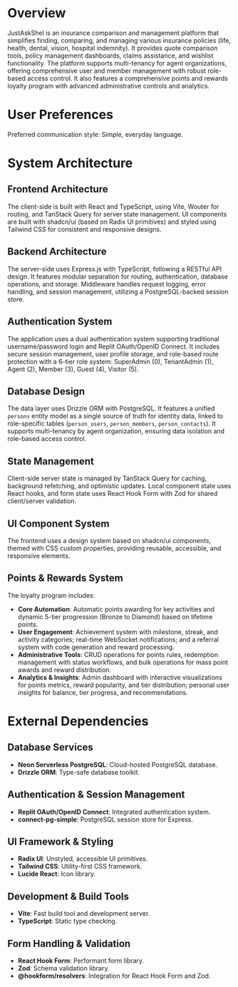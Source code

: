 # Overview
JustAskShel is an insurance comparison and management platform that simplifies finding, comparing, and managing various insurance policies (life, health, dental, vision, hospital indemnity). It provides quote comparison tools, policy management dashboards, claims assistance, and wishlist functionality. The platform supports multi-tenancy for agent organizations, offering comprehensive user and member management with robust role-based access control. It also features a comprehensive points and rewards loyalty program with advanced administrative controls and analytics.

# User Preferences
Preferred communication style: Simple, everyday language.

# System Architecture

## Frontend Architecture
The client-side is built with React and TypeScript, using Vite, Wouter for routing, and TanStack Query for server state management. UI components are built with shadcn/ui (based on Radix UI primitives) and styled using Tailwind CSS for consistent and responsive designs.

## Backend Architecture
The server-side uses Express.js with TypeScript, following a RESTful API design. It features modular separation for routing, authentication, database operations, and storage. Middleware handles request logging, error handling, and session management, utilizing a PostgreSQL-backed session store.

## Authentication System
The application uses a dual authentication system supporting traditional username/password login and Replit OAuth/OpenID Connect. It includes secure session management, user profile storage, and role-based route protection with a 6-tier role system: SuperAdmin (0), TenantAdmin (1), Agent (2), Member (3), Guest (4), Visitor (5).

## Database Design
The data layer uses Drizzle ORM with PostgreSQL. It features a unified `persons` entity model as a single source of truth for identity data, linked to role-specific tables (`person_users`, `person_members`, `person_contacts`). It supports multi-tenancy by agent organization, ensuring data isolation and role-based access control.

## State Management
Client-side server state is managed by TanStack Query for caching, background refetching, and optimistic updates. Local component state uses React hooks, and form state uses React Hook Form with Zod for shared client/server validation.

## UI Component System
The frontend uses a design system based on shadcn/ui components, themed with CSS custom properties, providing reusable, accessible, and responsive elements.

## Points & Rewards System
The loyalty program includes:
- **Core Automation**: Automatic points awarding for key activities and dynamic 5-tier progression (Bronze to Diamond) based on lifetime points.
- **User Engagement**: Achievement system with milestone, streak, and activity categories; real-time WebSocket notifications; and a referral system with code generation and reward processing.
- **Administrative Tools**: CRUD operations for points rules, redemption management with status workflows, and bulk operations for mass point awards and reward distribution.
- **Analytics & Insights**: Admin dashboard with interactive visualizations for points metrics, reward popularity, and tier distribution; personal user insights for balance, tier progress, and recommendations.

# External Dependencies

## Database Services
- **Neon Serverless PostgreSQL**: Cloud-hosted PostgreSQL database.
- **Drizzle ORM**: Type-safe database toolkit.

## Authentication & Session Management
- **Replit OAuth/OpenID Connect**: Integrated authentication system.
- **connect-pg-simple**: PostgreSQL session store for Express.

## UI Framework & Styling
- **Radix UI**: Unstyled, accessible UI primitives.
- **Tailwind CSS**: Utility-first CSS framework.
- **Lucide React**: Icon library.

## Development & Build Tools
- **Vite**: Fast build tool and development server.
- **TypeScript**: Static type checking.

## Form Handling & Validation
- **React Hook Form**: Performant form library.
- **Zod**: Schema validation library.
- **@hookform/resolvers**: Integration for React Hook Form and Zod.